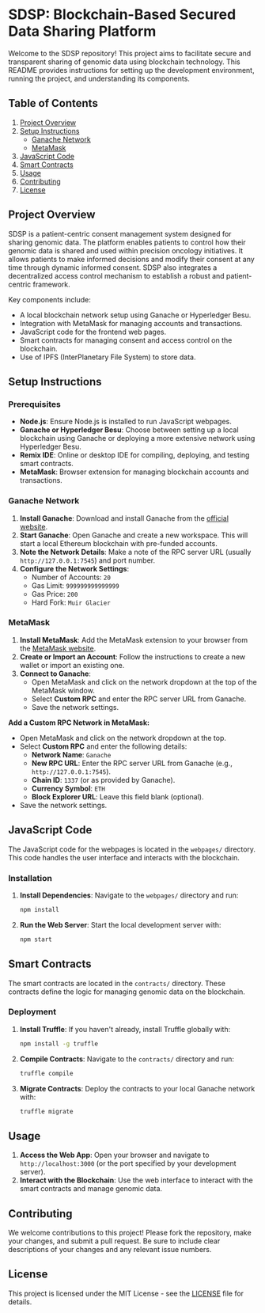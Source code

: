 # SDSP: Blockchain-Based Secured Data Sharing Platform

Welcome to the SDSP repository! This project aims to facilitate secure and transparent sharing of genomic data using blockchain technology. This README provides instructions for setting up the development environment, running the project, and understanding its components.

## Table of Contents

1. [Project Overview](#project-overview)
2. [Setup Instructions](#setup-instructions)
   - [Ganache Network](#ganache-network)
   - [MetaMask](#metamask)
3. [JavaScript Code](#javascript-code)
4. [Smart Contracts](#smart-contracts)
5. [Usage](#usage)
6. [Contributing](#contributing)
7. [License](#license)

## Project Overview

SDSP is a patient-centric consent management system designed for sharing genomic data. The platform enables patients to control how their genomic data is shared and used within precision oncology initiatives. It allows patients to make informed decisions and modify their consent at any time through dynamic informed consent. SDSP also integrates a decentralized access control mechanism to establish a robust and patient-centric framework.

Key components include:

- A local blockchain network setup using Ganache or Hyperledger Besu.
- Integration with MetaMask for managing accounts and transactions.
- JavaScript code for the frontend web pages.
- Smart contracts for managing consent and access control on the blockchain.
- Use of IPFS (InterPlanetary File System) to store data.

## Setup Instructions

### Prerequisites

- **Node.js**: Ensure Node.js is installed to run JavaScript webpages.
- **Ganache or Hyperledger Besu**: Choose between setting up a local blockchain using Ganache or deploying a more extensive network using Hyperledger Besu.
- **Remix IDE**: Online or desktop IDE for compiling, deploying, and testing smart contracts.
- **MetaMask**: Browser extension for managing blockchain accounts and transactions.

### Ganache Network

1. **Install Ganache**: Download and install Ganache from the [official website](https://www.trufflesuite.com/ganache).
2. **Start Ganache**: Open Ganache and create a new workspace. This will start a local Ethereum blockchain with pre-funded accounts.
3. **Note the Network Details**: Make a note of the RPC server URL (usually `http://127.0.0.1:7545`) and port number.
4. **Configure the Network Settings**:  
   - Number of Accounts: `20`  
   - Gas Limit: `999999999999999`  
   - Gas Price: `200`  
   - Hard Fork: `Muir Glacier`  

### MetaMask

1. **Install MetaMask**: Add the MetaMask extension to your browser from the [MetaMask website](https://metamask.io/).
2. **Create or Import an Account**: Follow the instructions to create a new wallet or import an existing one.
3. **Connect to Ganache**:  
   - Open MetaMask and click on the network dropdown at the top of the MetaMask window.
   - Select **Custom RPC** and enter the RPC server URL from Ganache.
   - Save the network settings.

**Add a Custom RPC Network in MetaMask:**

- Open MetaMask and click on the network dropdown at the top.
- Select **Custom RPC** and enter the following details:  
  - **Network Name**: `Ganache`  
  - **New RPC URL**: Enter the RPC server URL from Ganache (e.g., `http://127.0.0.1:7545`).  
  - **Chain ID**: `1337` (or as provided by Ganache).  
  - **Currency Symbol**: `ETH`  
  - **Block Explorer URL**: Leave this field blank (optional).  
- Save the network settings.

## JavaScript Code

The JavaScript code for the webpages is located in the `webpages/` directory. This code handles the user interface and interacts with the blockchain.

### Installation

1. **Install Dependencies**: Navigate to the `webpages/` directory and run:
    ```bash
    npm install
    ```

2. **Run the Web Server**: Start the local development server with:
    ```bash
    npm start
    ```

## Smart Contracts

The smart contracts are located in the `contracts/` directory. These contracts define the logic for managing genomic data on the blockchain.

### Deployment

1. **Install Truffle**: If you haven't already, install Truffle globally with:
    ```bash
    npm install -g truffle
    ```

2. **Compile Contracts**: Navigate to the `contracts/` directory and run:
    ```bash
    truffle compile
    ```

3. **Migrate Contracts**: Deploy the contracts to your local Ganache network with:
    ```bash
    truffle migrate
    ```

## Usage

1. **Access the Web App**: Open your browser and navigate to `http://localhost:3000` (or the port specified by your development server).
2. **Interact with the Blockchain**: Use the web interface to interact with the smart contracts and manage genomic data.

## Contributing

We welcome contributions to this project! Please fork the repository, make your changes, and submit a pull request. Be sure to include clear descriptions of your changes and any relevant issue numbers.

## License

This project is licensed under the MIT License - see the [LICENSE](LICENSE) file for details.
